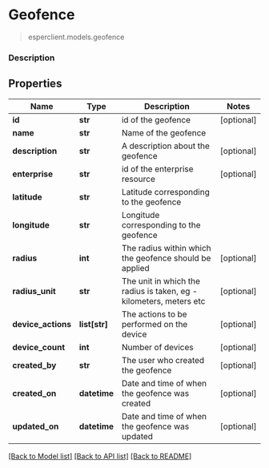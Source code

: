 # Geofence
> esperclient.models.geofence

### Description

## Properties
Name | Type | Description | Notes
------------ | ------------- | ------------- | -------------
**id** | **str** | id of the geofence | [optional] 
**name** | **str** | Name of the geofence | 
**description** | **str** | A description about the geofence | [optional] 
**enterprise** | **str** | id of the enterprise resource | [optional] 
**latitude** | **str** | Latitude corresponding to the geofence | 
**longitude** | **str** | Longitude corresponding to the geofence | 
**radius** | **int** | The radius within which the geofence should be applied | [optional] 
**radius_unit** | **str** | The unit in which the radius is taken, eg - kilometers, meters etc | [optional] 
**device_actions** | **list[str]** | The actions to be performed on the device | [optional] 
**device_count** | **int** | Number of devices | [optional] 
**created_by** | **str** | The user who created the geofence | [optional] 
**created_on** | **datetime** | Date and time of when the geofence was created | [optional] 
**updated_on** | **datetime** | Date and time of when the geofence was updated | [optional] 

[[Back to Model list]](../README.md#documentation-for-models) [[Back to API list]](../README.md#documentation-for-api-endpoints) [[Back to README]](../README.md)


